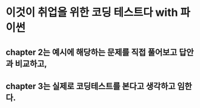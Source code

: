 # 이것이 취업을 위한 코딩 테스트다 with 파이썬
## chapter 2는 예시에 해당하는 문제를 직접 풀어보고 답안과 비교하고,
## chapter 3는 실제로 코딩테스트를 본다고 생각하고 임한다. 